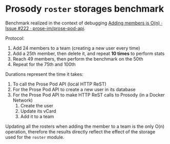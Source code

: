 # Prosody `roster` storages benchmark

Benchmark realized in the context of debugging
[Adding members is O(n) · Issue #222 · prose-im/prose-pod-api][#222].

[#222]: https://github.com/prose-im/prose-pod-api/issues/222

Protocol:

1. Add 24 members to a team (creating a new user every time)
2. Add a 25th member, then delete it, and repeat **10 times** to perform stats
3. Reach 49 members, then perform the benchmark on the 50th
4. Repeat for the 75th and 100th

Durations represent the time it takes:

1. To call the Prose Pod API (local HTTP ReST)
2. For the Prose Pod API to create a new user in its database
3. For the Prose Pod API to make HTTP ReST calls to Prosody (in a Docker Network)
   1. Create the user
   2. Update its vCard
   3. Add it to a team

Updating all the rosters when adding the member to a team is the only O(n) operation, therefore
the results directly reflect the effect of the storage used for the `roster` module.
